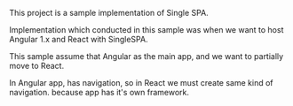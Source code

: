 This project is a sample implementation of Single SPA.

Implementation which conducted in this sample was when we want to host Angular 1.x and React with SingleSPA.

This sample assume that Angular as the main app, and we want to partially move to React.

In Angular app, has navigation, so in React we must create same kind of navigation. because app has it's own framework.
